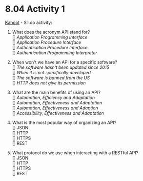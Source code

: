 # 8.04 Activity 1

[Kahoot](kahoot.com) - Sli.do activity:

1. What does the acronym API stand for? <br />
   [] _Application Programming Interface_ <br />
   [] _Application Procedure Interface_ <br />
   [] _Authentication Procedure Interface_ <br />
   [] _Authentication Programming Interpreter_ <br />

2. When won't we have an API for a specific software? <br />
   [] _The software hasn't been updated since 2015_ <br />
   [] _When it is not specifically developed_ <br />
   [] _The software is banned from the US_ <br />
   [] _HTTP does not give its permission_ <br />

3. What are the main benefits of using an API? <br />
   [] _Automation, Efficiency and Adaptation_ <br />
   [] _Automation, Effectiveness and Adaptation_ <br />
   [] _Automation, Effectiveness and Adaption_ <br />
   [] _Accessibility, Effectiveness and Adaptation_ <br />

4. What is the most popular way of organizing an API? <br />
   [] JSON <br />
   [] HTTP <br />
   [] HTTPS <br />
   [] REST <br />

5. What protocol do we use when interacting with a RESTful API? <br />
   [] JSON <br />
   [] HTTP <br />
   [] HTTPS <br />
   [] REST <br />

